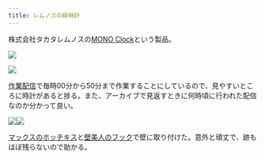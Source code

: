 ```yaml
---
title: レムノスの掛時計
---
```

株式会社タカタレムノスの[MONO Clock](https://www.amazon.co.jp/dp/B004UIT8BK)という製品。

![](https://lh3.googleusercontent.com/kfjH1w-WCno-NprEUn6KGy3TMosp3Nahh6Wm4U1vZG65JpEyJNzGbAdYdvkhmzbG5gX6NkPkrDfwKPzl1hynt5RNrh5xfxcrVYJ9sGKSqfRKJaJY38oWa6n8Stw9s71TwCOXc8ftX_uVepoJcybpZQuqT_DxFSjDkpCMuTa7vRAg5JZTsVZkRuiL)

![](https://lh3.googleusercontent.com/kGE3TfZFDAiiwCPJrIJNHIUCRFsg25dUxw8zSBK_4dSo42Ak0Dtwf6wje7vnV_xviTXNDSbnoRzTJHLS6GW3OSQ8m6jLcUrJSn-VaHCUTDIzjqnX09M0x0OJNnxHrjF1Oq1fDQlPFeo4kPM3JMZ42398hKonWsJCcJktcQGIKB3a4vouvvogekLx)

[作業配信](https://www.youtube.com/channel/UC5s-KpSDGzxWPWNv94PnJHw)で毎時00分から50分まで作業することにしているので、見やすいところに時計があると捗る。また、アーカイブで見返すときに何時頃に行われた配信なのか分かって良い。

![](https://lh4.googleusercontent.com/5kDWZI-MszNelKL_9SrotcGy5qtKQu8qIRh1v-YsT0wKOmbwQ6OuoLZBYCJWAbma3l5mbnWTX3P2vz5in2XJoAvgdhUviFwpzXa_4W6OG4IBWPum8Wca3kCvwudwIJrkS58uSssrb5YUNpiZOKnEqGwMeIPvaZLNbIUr3xIOp7p9jEIjRYbo7gN5)![](https://lh3.googleusercontent.com/X6H2ddTU63rY_OZDNpN8Dj7ufNv5fXP7xagcC79RyCqCuteayIKRVHp1r62eOIIYjx9wvPWIBDkmk5CFyEzh-2RgBY0Ki83ZVp95W0R79WNr6CUjfmSrVsTBd8ZiYbdy3sYOvAm9dJ0nUViG71ZxNUrKBy3p9ofRIpyiMIajS5YXYAhCW-G1VrEb)

[マックスのホッチキス](https://www.amazon.co.jp/dp/B000O9WRWG)と[壁美人のフック](https://www.amazon.co.jp/dp/B00CU78TDG)で壁に取り付けた。意外と頑丈で、跡もほぼ残らないので助かる。
